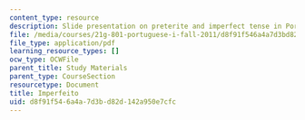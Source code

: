 ```yaml
---
content_type: resource
description: Slide presentation on preterite and imperfect tense in Portuguese.
file: /media/courses/21g-801-portuguese-i-fall-2011/d8f91f546a4a7d3bd82d142a950e7cfc_MIT21G_801F11_Imperfeito.pdf
file_type: application/pdf
learning_resource_types: []
ocw_type: OCWFile
parent_title: Study Materials
parent_type: CourseSection
resourcetype: Document
title: Imperfeito
uid: d8f91f54-6a4a-7d3b-d82d-142a950e7cfc
---
```


